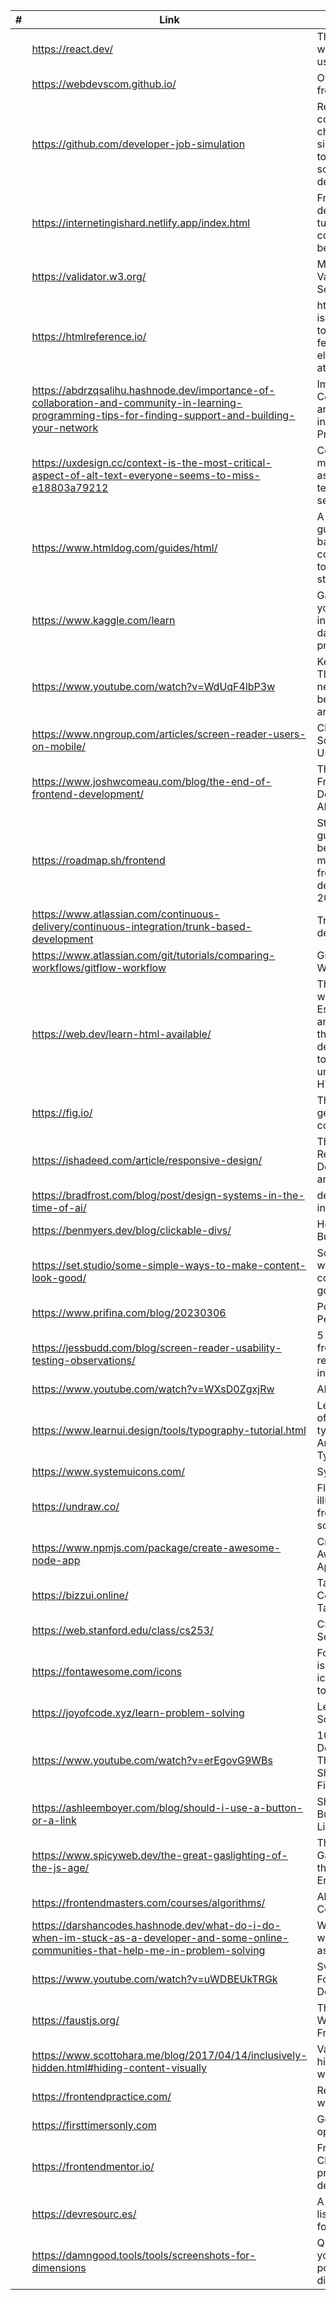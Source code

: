 <!-- prettier-ignore -->
|#| Link | Description |
|------|-------------|-------------|
||https://react.dev/|The library for web and native user interfaces|
||https://webdevscom.github.io/|Over 1000+ free resources|
||https://github.com/developer-job-simulation|Real-world code challenges that simulate the day to day work of a software developer.|
||https://internetingishard.netlify.app/index.html| Friendly web development tutorials for complete beginners|
||https://validator.w3.org/| Markup Validation Service|
||https://htmlreference.io/|htmlreference.io is a free guide to HTML. It features all elements and attributes.|
||https://abdrzqsalihu.hashnode.dev/importance-of-collaboration-and-community-in-learning-programming-tips-for-finding-support-and-building-your-network|Importance of Collaboration and Community in Learning Programming|
||https://uxdesign.cc/context-is-the-most-critical-aspect-of-alt-text-everyone-seems-to-miss-e18803a79212|Context is the most critical aspect of alt-text everyone seems to miss|
||https://www.htmldog.com/guides/html/|A step-by-step guide to HTML basics. If you’re completely new to web design, start here.|
||https://www.kaggle.com/learn|Gain the skills you need to do independent data science projects.|
||https://www.youtube.com/watch?v=WdUqF4lbP3w | Kevin Powell - The steps you need to take before you write any code |
||https://www.nngroup.com/articles/screen-reader-users-on-mobile/ | Challenges for Screen-Reader Users on Mobile |
||https://www.joshwcomeau.com/blog/the-end-of-frontend-development/|The End of Front-End Development / AI & ChatGPT|
||https://roadmap.sh/frontend|Step by step guide to becoming a modern frontend developer in 2023|
||https://www.atlassian.com/continuous-delivery/continuous-integration/trunk-based-development|Trunk-based development|
||https://www.atlassian.com/git/tutorials/comparing-workflows/gitflow-workflow|Gitflow Workflow|
||https://web.dev/learn-html-available/|This course was written by Estelle Weyl and takes you through an in-depth journey to really understand HTML.|
||https://fig.io/|The next-generation command line.|
||https://ishadeed.com/article/responsive-design/|The Guide To Responsive Design In 2023 and Beyond|
||https://bradfrost.com/blog/post/design-systems-in-the-time-of-ai/|design systems in the time of ai|
||https://benmyers.dev/blog/clickable-divs/|How (Not) to Build a Button|
||https://set.studio/some-simple-ways-to-make-content-look-good/|Some simple ways to make content look good|
||https://www.prifina.com/blog/20230306|Power Your Personal AI|
||https://jessbudd.com/blog/screen-reader-usability-testing-observations/|5 takeaways from screen reader usability interviews|
||https://www.youtube.com/watch?v=WXsD0ZgxjRw| API Tutorial|
||https://www.learnui.design/tools/typography-tutorial.html|Learn the logic of great typography - An Interactive Type Tutorial|
||https://www.systemuicons.com/|System UIcons|
||https://undraw.co/|Flat style illustrations - free and open source|
||https://www.npmjs.com/package/create-awesome-node-app|Create Awesome Node App|
||https://bizzui.online/|Tailwind CSS Components Tailwind UI |
||https://web.stanford.edu/class/cs253/|CS253 - Web Security|
||https://fontawesome.com/icons|Font Awesome is the Internet's icon library and toolkit|
||https://joyofcode.xyz/learn-problem-solving|Learn Problem Solving|
||https://www.youtube.com/watch?v=erEgovG9WBs| 100+ Web Development Things you Should Know  - Fireship YT|
||https://ashleemboyer.com/blog/should-i-use-a-button-or-a-link|Should I Use a Button or a Link?|
||https://www.spicyweb.dev/the-great-gaslighting-of-the-js-age/|The Great Gaslighting of the JavaScript Era|
||https://frontendmasters.com/courses/algorithms/|Algorithms Course|
||https://darshancodes.hashnode.dev/what-do-i-do-when-im-stuck-as-a-developer-and-some-online-communities-that-help-me-in-problem-solving|What do I do when I'm stuck as a developer?|
||https://www.youtube.com/watch?v=uWDBEUkTRGk|Svelte Guide For React Developers|
||https://faustjs.org/|The Headless WordPress Framework|
||https://www.scottohara.me/blog/2017/04/14/inclusively-hidden.html#hiding-content-visually|Various ways to hide content in web interfaces|
||https://frontendpractice.com/| Recreate real world website|
||https://firsttimersonly.com| Get started with open source|
||https://frontendmentor.io/| Free and Paid Challenges for practicing web development|
||https://devresourc.es/|A collaborative list of resources for developers|
||https://damngood.tools/tools/screenshots-for-dimensions|Quickly test your website for popular screen dimensions.|
